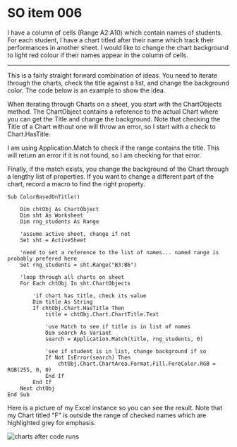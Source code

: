 # SO item 006
I have a column of cells (Range A2:A10) which contain names of students. For each student, I have a chart titled after their name which track their performances in another sheet. I would like to change the chart background to light red colour if their names appear in the column of cells.

----

This is a fairly straight forward combination of ideas. You need to iterate through the charts, check the title against a list, and change the background color. The code below is an example to show the idea.

When iterating through Charts on a sheet, you start with the ChartObjects method. The ChartObject contains a reference to the actual Chart where you can get the Title and change the background. Note that checking the Title of a Chart without one will throw an error, so I start with a check to Chart.HasTitle.

I am using Application.Match to check if the range contains the title. This will return an error if it is not found, so I am checking for that error.

Finally, if the match exists, you change the background of the Chart through a lengthy list of properties. If you want to change a different part of the chart, record a macro to find the right property.

```
Sub ColorBasedOnTitle()

    Dim chtObj As ChartObject
    Dim sht As Worksheet
    Dim rng_students As Range

    'assume active sheet, change if not
    Set sht = ActiveSheet

    'need to set a reference to the list of names... named range is probably prefered here
    Set rng_students = sht.Range("B3:B6")

    'loop through all charts on sheet
    For Each chtObj In sht.ChartObjects

        'if chart has title, check its value
        Dim title As String
        If chtObj.Chart.HasTitle Then
            title = chtObj.Chart.ChartTitle.Text

            'use Match to see if title is in list of names
            Dim search As Variant
            search = Application.Match(title, rng_students, 0)

            'see if student is in list, change background if so
            If Not IsError(search) Then
                chtObj.Chart.ChartArea.Format.Fill.ForeColor.RGB = RGB(255, 0, 0)
            End If
        End If
    Next chtObj
End Sub

```

Here is a picture of my Excel instance so you can see the result. Note that my Chart titled "F" is outside the range of checked names which are highlighted grey for emphasis.

![charts after code runs](https://i.stack.imgur.com/Y7kzZ.png)
